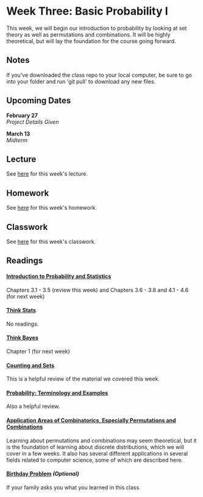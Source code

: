# Week Three: Basic Probability I

This week, we will begin our introduction to probability by looking at set theory as well as permutations and combinations. It will be highly theoretical, but will lay the foundation for the course going forward.

## Notes

If you've downloaded the class repo to your local computer, be sure to go into your folder and run 'git pull' to download any new files.

## Upcoming Dates  
**February 27**  
*Project Details Given*  

**March 13**  
*Midterm*

## Lecture

See [here](https://github.com/CSC217/spring_2019/blob/master/week03-basic_probability_i/Week_Three_Basic_Probability_I.pdf) for this week's lecture.

## Homework

See [here](https://github.com/CSC217/spring_2019/blob/master/week03-basic_probability_i/Homework_Three.ipynb) for this week's homework.

## Classwork

See [here](https://github.com/CSC217/spring_2019/blob/master/week03-basic_probability_i/Basic_Probability_Workbook.ipynb) for this week's classwork.

## Readings

#### [Introduction to Probability and Statistics](http://www.r-5.org/files/books/computers/algo-list/statistics/Sheldon_Ross-Introduction_to_Probability_and_Statistics-EN.pdf)  
Chapters 3.1 - 3.5 (review this week) and Chapters 3.6 - 3.8 and 4.1 - 4.6 (for next week)

#### [Think Stats](http://greenteapress.com/thinkstats2/thinkstats2.pdf)  
No readings.

#### [Think Bayes](http://www.greenteapress.com/thinkbayes/thinkbayes.pdf)  
Chapter 1 (for next week)

#### [Counting and Sets](https://ocw.mit.edu/courses/mathematics/18-05-introduction-to-probability-and-statistics-spring-2014/readings/MIT18_05S14_Reading1b.pdf)  
This is a helpful review of the material we covered this week.

#### [Probability: Terminology and Examples](https://ocw.mit.edu/courses/mathematics/18-05-introduction-to-probability-and-statistics-spring-2014/readings/MIT18_05S14_Reading2.pdf)  
Also a helpful review.

#### [Application Areas of Combinatorics, Especially Permutations and Combinations](https://pdfs.semanticscholar.org/ffc6/601b91268f6bbfa7426055b38f91eb2d11ea.pdf)  
Learning about permutations and combinations may seem theoretical, but it is the foundation of learning about discrete distributions, which we will cover in a few weeks. It also has several different applications in several fields related to computer science, some of which are described here.

#### [Birthday Problem](https://en.wikipedia.org/wiki/Birthday_problem) *(Optional)*  
If your family asks you what you learned in this class
